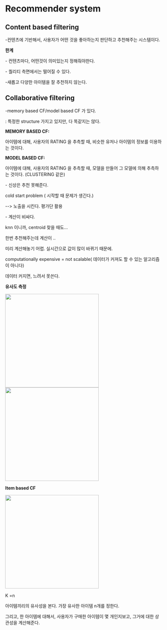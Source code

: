 # **Recommender system**

## Content based filtering

-컨텐츠에 기반해서, 사용자가 어떤 것을 좋아하는지 판단하고 추천해주는 시스템이다.

 

**한계**

\- 컨텐츠마다, 어떤것이 의미있는지 정해줘야한다.

\- 퀄리티 측면에서는 떨어질 수 있다.

-새롭고 다양한 아이템을 잘 추천하지 않는다. 

 

## Collaborative filtering

-memory based CF/model based CF 가 있다.

: 특정한 structure 가지고 있지만, 다 똑같지는 않다.

 

**MEMORY BASED CF:**

아이템에 대해, 사용자의 RATING 을 추측할 때, 비슷한 유저나 아이템의 정보를 이용하는 것이다. 

 

**MODEL BASED CF:**

아이템에 대해, 사용자의 RATING 을 추측할 때, 모델을 만들어 그 모델에 의해 추측하는 것이다. (CLUSTERING 같은) 

 

\- 신상은 추천 못해준다.

 cold start problem ( 시작할 때 문제가 생긴다.)

--> 노출을 시킨다. 평가단 활용

 

\- 계산이 비싸다.

knn 이니까, centroid 찾을 때도...

한번 추천해주는데 계산이 ..

미리 계산해놓기 어렵. 실시간으로 값이 많이 바뀌기 때문에.

computationally expensive = not scalable( 데이터가 커져도 할 수 있는 알고리즘이 아니다)

데이터 커지면, 느려서 못쓴다.

 

**유사도 측정**

<img src="https://user-images.githubusercontent.com/37058233/103747077-6d33aa00-5045-11eb-852f-bb3664bd0315.png" width=300>

<img src="https://user-images.githubusercontent.com/37058233/103747096-76247b80-5045-11eb-9b16-36ad38bddf12.png" width=300>

 

 

**Item based CF**

<img src="https://user-images.githubusercontent.com/37058233/103747127-83da0100-5045-11eb-8272-a5f3696863ee.png" width=300>



K =n

아이템끼리의 유사성을 본다. 가장 유사한 아이템 n개를 정한다. 

그리고, 한 아이템에 대해서, 사용자가 구매한 아이템이 몇 개인지보고, 그거에 대한 상관성을 계산해준다. 